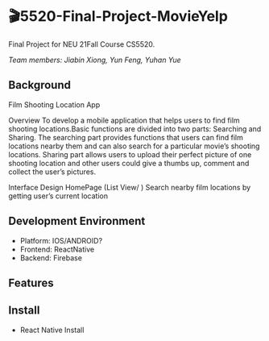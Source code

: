 # 🎬5520-Final-Project-MovieYelp

Final Project for NEU 21Fall Course CS5520.

*Team members: Jiabin Xiong, Yun Feng, Yuhan Yue*

## Background

Film Shooting Location App

Overview
To develop a mobile application that helps users to find film shooting locations.Basic functions are divided into two parts: Searching and Sharing. The searching part provides functions that users can find film locations nearby them and can also search for a particular movie’s shooting locations. Sharing part allows users to upload their perfect picture of one shooting location and other users could give a thumbs up, comment and collect the user’s pictures.

Interface Design
HomePage (List View/ )
Search nearby film locations by getting user’s current location

## Development Environment

* Platform: IOS/ANDROID?
* Frontend: ReactNative
* Backend: Firebase



## Features



## Install

* React Native Install

  








